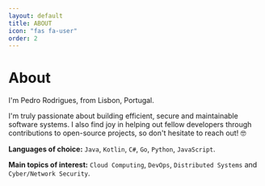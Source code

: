 ```yaml
---
layout: default
title: ABOUT
icon: "fas fa-user"
order: 2
---
```


# About

I'm Pedro Rodrigues, from Lisbon, Portugal.

I'm truly passionate about building efficient, secure and maintainable software systems. I also find joy in helping out fellow developers through contributions to open-source projects, so don't hesitate to reach out! 🤓

**Languages of choice:** `Java`, `Kotlin`, `C#`, `Go`, `Python`, `JavaScript`.

**Main topics of interest:** `Cloud Computing`, `DevOps`, `Distributed Systems` and `Cyber/Network Security`.
